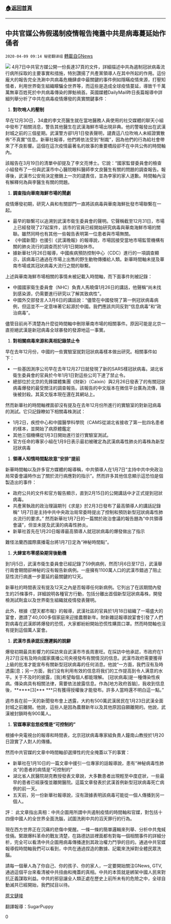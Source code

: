 ###  [:house:返回首頁](https://github.com/ourhimalayas/txt)
---

## 中共官媒公佈假遏制疫情報告掩蓋中共是病毒蔓延始作俑者
`2020-04-09 09:14 秘密翻译组` [轉載自GNews](https://gnews.org/zh-hant/167197/)

![](https://s3.amazonaws.com/gnews-media-offload/wp-content/uploads/2020/04/09090932/Picture-1-119.png)
4月7日中共官方媒公開一份長達37頁的文件，詳細描述中共為遏制冠狀病毒流行病所採取的主要事實和措施，特別讚揚了共產黨領導人在其中所起的作用。這份龐大的報告完全洗涮中共病毒危機肆虐中最關鍵的事件例如隱瞞疫情來源，打壓知情者，利用世界衛生組織矇騙全世界等，而這些是造成全球疫情蔓延，導致千千萬萬無辜百姓死於中共病毒傳染的罪魁禍首。英國媒體DailyMail昨日長篇報導中詳細列舉分析了中共在病毒疫情爆發的真實關鍵事件：

1. **對吹哨人的壓制**


早在12月30日，34歲的李文亮醫生就在當地醫務人員使用的社交媒體的聊天小組中發布了相關消息，警告其他醫生在武漢海鮮市場出現非典。他的警報發出在武漢封城之前的三個星期。武漢警方卻1月1日發表聲明，譴責這八位吹哨人未經證實散佈“不真實”信息。新華社報導，他們將依法受到“制裁”，因為他們的行為給社會帶來了不良影響。這個在這次疫情最著名的故事的重要橋段卻不在中共公佈的時間軸內。

該報告在3月19日的清單中卻提及了李文亮博士。它說：“國家監督委員會的檢查小組發布了一份與武漢市中心醫院眼科醫師李文良醫生有關的問題的調查報告。報導後，武漢市公安局決定撤銷上一次的譴責信，並為李家的家人道歉。時間軸內沒有解釋何為與李醫生有關的問題。

1. **調查指向華南海鮮市場的鬧劇**


疫情爆發初期，研究人員和有關部門一直將該病毒與華南海鮮批發市場聯繫在一起。

- 最早的聯繫可以追溯到武漢市衛生委員會的聲明。它聲稱截至12月31日，市場上已經發現了27起案件，該市的官員已經開始研究病毒與華南海鮮市場的關聯。雖然同時也有其他一些報告表明第一位患者與市場無關。
- 《中國新聞》也援引《武漢晚報》的報導說，市場因接受當地市場監管機構有關的肺炎流行的調查而於1月1日開始休市。
- 據新華社1月26日報導，中國疾病預防控制中心（CDC）進行的一項調查顯示，該病毒已通過在市場上出售的野生動物傳播給人類。新華時間軸未提及華南市場或其冠狀病毒大流行之間的聯繫。


上述與華南海鮮市場相關的事情未被記載入時間軸，而下面事件則被記錄：

- 中國國家衛生委員會（NHC）負責人馬曉偉1月26日的講話，他聲稱“尚未找到感染源，仍需要進行研究以了解其致病性”。
- 中國外交部發言人3月6日的講話說：“儘管在中國發現了第一例冠狀病毒病例，但這並不一定意味著它起源於中國。我們應該共同反對“信息病毒”和“政治病毒”。


儘管目前尚不清楚為什麼從時間軸中刪除華南市場的相關事件。原因可能是北京一直拒絕武漢是新冠病毒全球暴發的發源地這一事實。

1. **對相關病毒來源和真相記錄禁止令**


早在去年12月份，中國的一些實驗室就對冠狀病毒樣本做出研究。相關事件如下：

- 一些基因測序公司早在去年12月27日就發現了新的SARS樣冠狀病毒。湖北省衛生委員會的官員於今年1月1日對這些公司下達了禁止令。
- 總部位於北京的先鋒媒體集團《財新》（Caixin）與2月26日發表了的有關冠狀病毒爆發的最受關注的調查報告。該報告的中文版本在微信平台廣為流傳，隨後被封殺。其英文版本現在還在其網站上。


然而新華社的時間軸裡面卻沒有提及在去年12月份所進行的實驗室的對新冠病毒的測試。它只記錄瞭如下相關毒株測試：

- 1月2日，疾控中心和中國醫學科學院（CAMS從湖北省接收了第一批四名患者的樣本，並開始了病原體鑑定
- 其他三個機構從1月3日開始進行並行實驗室測試。
- 官方任命的專家小組在1月9日表示最初被確定為武漢病毒性肺炎的毒株為新型冠狀病毒


1. **領導人知情時間點故意“安排”提前**


新華時間軸以及許多官方媒體的報導稱，中共領導人在1月7日“主持中共中央政治局常委會議時作出了關於流行病應對的指示”。然而許多其他信息顯示這恐怕是個製造出的事件：

- 政府公共的文件和官方報告顯示，直到2月15日的公開講話中才正式提到冠狀病毒。
- 共產黨執政的政治理論期刊《求是》於2月3日發布了最高領導人的講話記錄稱“ 1月7日是主持中共中央政治局常委時提出了控制和預防新型冠狀病毒性肺炎流行的要求。” 然而新華社1月7日的一篇關於政治會議的報告題為“中共領導會議”，但並未提及武漢的病毒性肺炎。
- 新華社首先在1月20日報導最高領導人就冠狀病毒的爆發做出了指示


難怪法蘭西國際廣播電台將1月7日定為“神秘時間點”。

1. **大肆宣布零感染期背後動機**


到1月5日，武漢市衛生委員會已經記錄了59例病例，然而1月6日至17日，武漢舉行兩會期間卻神秘的沒有報告新病例。一座擁有1100萬人口的武漢市錯過了阻止惡性流行病進一步蔓延的最關鍵的12天。

新華社的時間表沒有提及12天之內是否報導任何新病例。它列出了在該期間內發生的25條事件，詳細說明各種官方行動，包括分離出首個新型冠狀病毒株，開發檢測試劑盒以及世界衛生組織就疫情發表聲明。

此外，根據《楚天都市報》的報導，武漢社區的官員於1月18日組織了一場盛大的宴會，邀請了40,000多個家庭來迎接農曆新年。財新雜誌報導說宴會引發了人們對病毒在武漢即將爆發的恐慌，大家都紛紛開始恐慌性購買口罩。然而時間軸也沒有提到這個萬人宴會。

1. **武漢市長承認反應遲鈍的說辭**


爆發初期最具影響力的採訪來自武漢市市長周憲旺。在採訪中他承認，市政府在1月27日沒有及時向國家廣播公司央視發布有關情況的信息。武漢市政府需要獲得上級的批准才能宣布有關新型冠狀病毒的任何消息。他說“一方面，我們沒有及時透露[息；另一方面，我们没有利用有效的信息将我们的工作提高到令人满意的水平。关于不及时的披露，[我]希望每個人都能理解。 [冠状病毒]是一種傳染性疾病。傳染病具有相關法律，需要依法披露信息。作為[地方政府首脑]，我收到信息後，\*\*\*\*\*\*[3]\*\*\* \*\*\*只有獲得授權後才能發布。許多人當時還不明白這一點。”

週市長在前一天的新聞發布會上透露，大約有500萬武漢居民在1月23日武漢全面封城之前離開。他說，這些人是因為農曆新年以及其他原因自願離開的。他說，武漢被封鎖時有900萬人。

1. **官媒專家忽悠疫情是“可控制的”**


根據中央電視台的報導和時間表，北京冠狀病毒專家組負責人鐘南山教授於1月20日證實了人對人的傳播。

然而中共官媒的文章中時間軸卻選擇性的完全掩蓋以下的事實：

- 新華社在1月10日的一篇文章中援引一位專家的話報導說，患有“神秘病毒性肺炎”的患者的病情是“可控制的”
- 湖北省人民醫院胡克教授發表文章說，大多數患者出現輕至中度症狀，一些最早的患者已經康復並離開醫院。這篇文章發表於武漢首例新型冠狀病毒死亡病例的前一天。
- 五天前，另一份新華社報導說，沒有證據表明該病毒可能從一個人傳播到另一個人。


評： 
此文章指出真相：中共企圖用所謂中共遏制疫情的時間軸和官媒，對包括十四億中國人的全世界全面洗腦，試圖洗刷中共的滔天罪行的行為。

現在西方世界正在沉痛的悲傷中覺醒。一條一條的簡單邏輯來列舉、分析中共鬼蜮伎倆。緊跟爆料革命的戰友清楚，在路德訪談裡面都有對每一個相關事件的詳細分析，完全可以看清中共企圖用病毒傳播達到其政治權力鬥爭的目的。通過中共官媒報導假時間軸我們可以看到，中共在通過捏造的數據、記載來洗掉對全體民眾洗腦。

請每一個華人為了你自己、你的孩子、你的家人，一定要開始關注GNews, GTV, 通過這個平台來看清被中共扭曲和掩蓋的真相。中共的本質就是綁架中國人民來對抗正義謀取利益。中共的邪惡讓全人類正處在歷史上前所未有的危險之中，全球自動滅共已經開始，我們拭目以待。

[原文鏈接](https://www.dailymail.co.uk/news/article-8196515/The-coronavirus-facts-China-wants-world-forget.html)

翻譯報導：SugarPuppy

0
